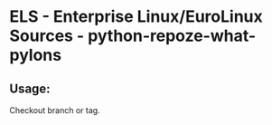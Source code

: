 # ELS - Enterprise Linux/EuroLinux Sources - python-repoze-what-pylons 
## Usage:
  Checkout branch or tag.
